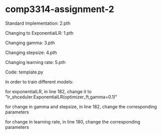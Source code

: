 # comp3314-assignment-2

Standard Implementation: 2.pth

Changing to ExponentialLR: 1.pth

Changing gamma: 3.pth

Changing stepsize: 4.pth

Changing learning rate: 5.pth

Code: template.py

In order to train different models: 

for exponentialLR, in line 182, change it to "lr_shceduler.ExponentialLR(optimizer_ft,gamma=0.1)"

for change in gamma and stepsize, in line 182, change the corresponding parameters

for change in learning rate, in line 180, change the corresponding parameters

